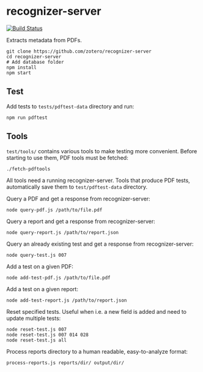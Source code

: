 # recognizer-server

[![Build Status](https://travis-ci.org/zotero/recognizer-server.svg?branch=master)](https://travis-ci.org/zotero/recognizer-server)

Extracts metadata from PDFs.

```
git clone https://github.com/zotero/recognizer-server
cd recognizer-server
# Add database folder
npm install
npm start
```

## Test
Add tests to `tests/pdftest-data` directory and run:
```
npm run pdftest
```

## Tools

`test/tools/` contains various tools to make testing more convenient.
Before starting to use them, PDF tools must be fetched:
```
./fetch-pdftools
```


All tools need a running recognizer-server.
Tools that produce PDF tests, automatically save them to `test/pdftest-data` directory.


Query a PDF and get a response from recognizer-server:
```
node query-pdf.js /path/to/file.pdf
```


Query a report and get a response from recognizer-server:
```
node query-report.js /path/to/report.json
```


Query an already existing test and get a response from recognizer-server:
```
node query-test.js 007
```


Add a test on a given PDF:
```
node add-test-pdf.js /path/to/file.pdf
```


Add a test on a given report:
```
node add-test-report.js /path/to/report.json
```


Reset specified tests. Useful when i.e. a new field is added and need to update multiple tests:
```
node reset-test.js 007
node reset-test.js 007 014 028
node reset-test.js all
```


Process reports directory to a human readable, easy-to-analyze format:
```
process-reports.js reports/dir/ output/dir/
```
